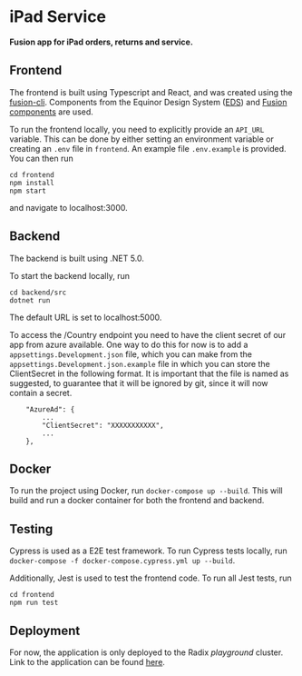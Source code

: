 # iPad Service
**Fusion app for iPad orders, returns and service.**

## Frontend
The frontend is built using Typescript and React, and was created using the
[fusion-cli](https://github.com/equinor/fusion-cli). Components from the
Equinor Design System ([EDS](https://eds.equinor.com/)) and
[Fusion components](https://github.com/equinor/fusion-components) are used. 

To run the frontend locally, you need to explicitly provide an ``API_URL``
variable. This can be done by either setting an environment variable or creating
an ``.env`` file in ``frontend``. An example file ``.env.example`` is provided.
You can then run
```
cd frontend
npm install
npm start
```
and navigate to localhost:3000.

## Backend
The backend is built using .NET 5.0.

To start the backend locally, run
```
cd backend/src
dotnet run
```
The default URL is set to localhost:5000.

To access the /Country endpoint you need to have the client secret of our app from azure available. 
One way to do this for now is to add a ``appsettings.Development.json`` file, which you can make from the ``appsettings.Development.json.example`` file in which you can store the ClientSecret in the following format. 
It is important that the file is named as suggested, to guarantee that it will be ignored by git, since it will now contain a secret.
```
    "AzureAd": {
        ...
        "ClientSecret": "XXXXXXXXXXX",
        ...
    },
```

## Docker
To run the project using Docker, run ``docker-compose up --build``. This will
build and run a docker container for both the frontend and backend.

## Testing
Cypress is used as a E2E test framework. To run Cypress tests locally, run
``docker-compose -f docker-compose.cypress.yml up --build``.

Additionally, Jest is used to test the frontend code. To run all Jest tests, run
```
cd frontend
npm run test
```

## Deployment
For now, the application is only deployed to the Radix _playground_ cluster.
Link to the application can be found
[here](https://frontend-fusion-app-ipad-dev.playground.radix.equinor.com/).
